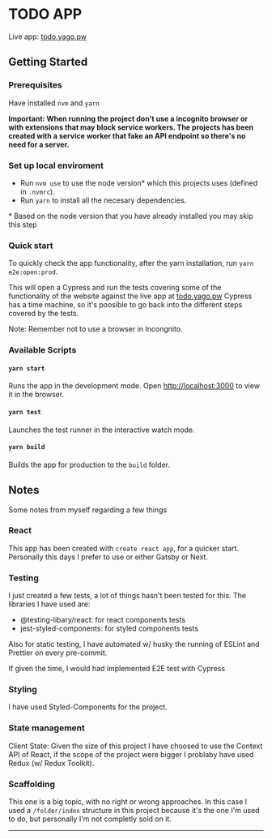 # TODO APP

Live app: [todo.yago.pw](https://todo.yago.pw)

## Getting Started

### Prerequisites

Have installed `nvm` and `yarn`

**Important: When running the project don't use a incognito browser or with extensions that may block service workers.
The projects has been created with a service worker that fake an API endpoint so there's no need for a server.**

### Set up local enviroment

- Run `nvm use` to use the node version\* which this projects uses (defined in `.nvmrc`).
- Run `yarn` to install all the necesary dependencies.

\* Based on the node version that you have already installed you may skip this step

### Quick start

To quickly check the app functionality, after the yarn installation, run `yarn e2e:open:prod`.

This will open a Cypress and run the tests covering some of the functionality of the website against the live app at [todo.yago.pw](todo.yago.pw)
Cypress has a time machine, so it's poosible to go back into the different steps covered by the tests.

Note: Remember not to use a browser in Incongnito.

### Available Scripts

#### `yarn start`

Runs the app in the development mode.
Open [http://localhost:3000](http://localhost:3000) to view it in the browser.

#### `yarn test`

Launches the test runner in the interactive watch mode.

#### `yarn build`

Builds the app for production to the `build` folder.

## Notes

Some notes from myself regarding a few things

### React

This app has been created with `create react app`, for a quicker start. Personally this days I prefer to use or either Gatsby or Next.

### Testing

I just created a few tests, a lot of things hasn't been tested for this. The libraries I have used are:

- @testing-libary/react: for react components tests
- jest-styled-components: for styled components tests

Also for static testing, I have automated w/ husky the running of ESLint and Prettier on every pre-commit.

If given the time, I would had implemented E2E test with Cypress

### Styling

I have used Styled-Components for the project.

### State management

Client State: Given the size of this project I have choosed to use the Context API of React, if the scope of the project were bigger I problaby have used Redux (w/ Redux Toolkit).

### Scaffolding

This one is a big topic, with no right or wrong approaches. In this case I used a `/folder/index` structure in this project because it's the one I'm used to do, but personally I'm not completly sold on it.

---
